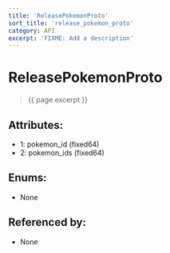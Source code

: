 ```yaml
---
title: 'ReleasePokemonProto'
sort_title: 'release_pokemon_proto'
category: API
excerpt: 'FIXME: Add a description'
---
```


[comment]: <> (THIS PART IS GENERATED - AKA DON'T EDIT THIS PART MANUALLY)

# ReleasePokemonProto

> {{ page.excerpt }}

## Attributes:

- 1: pokemon_id (fixed64)
- 2: pokemon_ids (fixed64) 

## Enums:

- None

## Referenced by:

- None

[comment]: <> (YOU CAN EDIT AFTER THIS)
